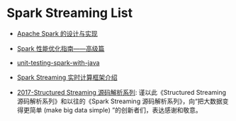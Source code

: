 # Spark Streaming List

- [Apache Spark 的设计与实现](https://www.gitbook.com/book/yourtion/sparkinternals/details)

- [Spark 性能优化指南——高级篇](http://tech.meituan.com/spark-tuning-pro.html)

- [unit-testing-spark-with-java](http://www.jesse-anderson.com/2016/04/unit-testing-spark-with-java/)

- [Spark Streaming 实时计算框架介绍](www.cnblogs.com/Leo_wl/p/3530464.html)

- [2017-Structured Streaming 源码解析系列](https://github.com/lw-lin/CoolplaySpark): 谨以此《Structured Streaming 源码解析系列》和以往的《Spark Streaming 源码解析系列》，向“把大数据变得更简单 (make big data simple) ”的创新者们，表达感谢和敬意。
